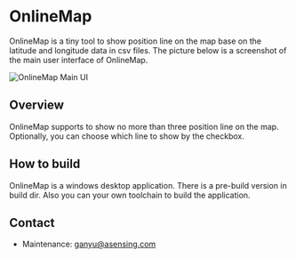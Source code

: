 # OnlineMap

OnlineMap is a tiny tool to show position line on the map base on the latitude and longitude data in csv files. The picture below is a screenshot of the main user interface of OnlineMap.

![OnlineMap Main UI](OnlineMap-Main-UI.jpg)



## Overview

OnlineMap supports to show no more than three position line on the map. Optionally, you can choose which line to show by the checkbox.



## How to build

OnlineMap is a windows desktop application. There is a pre-build version in build dir. Also you can your own toolchain to build the application.


## Contact

- Maintenance: ganyu@asensing.com
